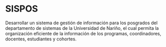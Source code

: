 # SISPOS
Desarrollar un sistema de gestión de información para los posgrados del departamento de sistemas de la Universidad de Nariño, el cual permita la organización eficiente de la información de los programas, coordinadores, docentes, estudiantes y cohortes.
